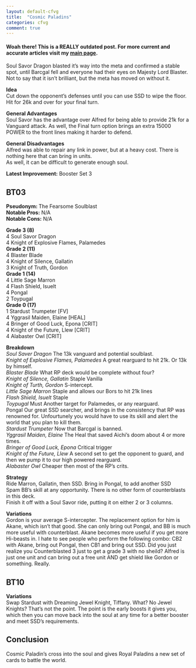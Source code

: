```yaml
---
layout: default-cfvg
title:  "Cosmic Paladins"
categories: cfvg
comment: true
---
```


####  Woah there! This is a REALLY outdated post. For more current and accurate articles visit my [main page](/cfvg).

<p>Soul Savor Dragon blasted it&#8217;s way into the meta and confirmed a stable spot, until Barcgal fell and everyone had their eyes on Majesty Lord Blaster. Not to say that it isn&#8217;t brilliant, but the meta has moved on without it.</p>
<p><strong>Idea</strong><br />
Cut down the opponent&#8217;s defenses until you can use SSD to wipe the floor. Hit for 26k and over for your final turn.</p>
<p><strong>General Advantages</strong><br />
Soul Savor has the advantage over Alfred for being able to provide 21k for a Vanguard attack. As well, the Final turn option brings an extra 15000 POWER to the front lines making it harder to defend.</p><!-- more -->
<p><strong>General Disadvantages</strong><br />
Alfred was able to repair any link in power, but at a heavy cost. There is nothing here that can bring in units.<br />
As well, it can be difficult to generate enough soul.</p>
<p><strong>Latest Improvement:</strong> Booster Set 3</p>
<h2>BT03</h2>
<p><strong>Pseudonym: </strong>The Fearsome Soulblast<br />
<strong>Notable Pros:</strong> N/A<br />
<strong>Notable Cons:</strong> N/A</p>
<p><strong>Grade 3 (8)</strong><br />
   4  Soul Savor Dragon<br />
   4  Knight of Explosive Flames, Palamedes<br />
<strong>Grade 2 (11)</strong><br />
   4  Blaster Blade<br />
   4  Knight of Silence, Gallatin<br />
   3  Knight of Truth, Gordon<br />
<strong>Grade 1 (14)</strong><br />
   4  Little Sage Marron<br />
   4  Flash Shield, Isuelt<br />
   4  Pongal<br />
   2  Toypugal<br />
<strong>Grade 0 (17)</strong><br />
   1  Stardust Trumpeter [FV]<br />
   4  Yggrasil Maiden, Elaine [HEAL]<br />
   4  Bringer of Good Luck, Epona [CRIT]<br />
   4  Knight of the Future, Llew [CRIT]<br />
   4  Alabaster Owl [CRIT]</p>
<p><strong>Breakdown</strong><br />
<em>Soul Saver Dragon</em> The 13k vanguard and potential soulblast.<br />
<em>Knight of Explosive Flames, Palamedes</em> A great rearguard to hit 21k. Or 13k by himself.<br />
<em>Blaster Blade</em> What RP deck would be complete without four?<br />
<em>Knight of Silence, Gallatin</em> Staple Vanilla<br />
<em>Knight of Turth, Gordon</em> S-intercept.<br />
<em>Little Sage Marron</em> Staple and allows our Bors to hit 21k lines<br />
<em>Flash Shield, Isuelt</em> Staple<br />
<em>Toypugal</em> Must Another target for Palamedes, or any rearguard.<br />
Pongal Our great SSD searcher, and brings in the consistency that RP was renowned for. Unfourtunely you would have to use its skill and alert the world that you plan to kill them.<br />
<em>Stardust Trumpeter</em> Now that Barcgal is banned.<br />
<em>Yggrasil Maiden, Elaine</em> The Heal that saved Aichi&#8217;s doom about 4 or more times.<br />
<em>Bringer of Good Luck, Epona</em> Critical trigger<br />
<em>Knight of the Future, Llew</em> A second set to get the opponent to guard, and then we pump it to our high powered rearguard.<br />
<em>Alabaster Owl</em> Cheaper then most of the RP&#8217;s crits.</p>
<p><strong>Strategy</strong><br />
Ride Marron, Gallatin, then SSD. Bring in Pongal, to add another SSD<br />
Spam BB&#8217;s skill at any opportunity. There is no other form of counterblasts in this deck.<br />
Finish it off with a Soul Savor ride, putting it on either 2 or 3 columns.</p>
<p><strong>Variations</strong><br />
Gordon is your average S-intercepter. The replacement option for him is Akane, which isn&#8217;t that good. She can only bring out Pongal, and BB is much more useful with counterblast. Akane becomes more useful if you get more Hi-beasts in. I hate to see people who perform the following combo: CB2 with Akane, bring out Pongal, then CB1 and bring out SSD. Did you just realize you Counterblasted 3 just to get a grade 3 with no sheild? Alfred is just one unit and can bring out a free unit AND get shield like Gordon or something. Really.<br />
<strong></strong></p>
<h2>BT10</h2>
<p><strong>Variations</strong><br />
Swap Stardust with Dreaming Jewel Knight, Tiffany. What? No Jewel Knights? That&#8217;s not the point. The point is the early boosts it gives you, which then you can move back into the soul at any time for a better booster and meet SSD&#8217;s requirements.</p>
<h2>Conclusion</h2>
<p>Cosmic Paladin&#8217;s cross into the soul and gives Royal Paladins a new set of cards to battle the world.<i class="fa fa-stop"></i></p>
